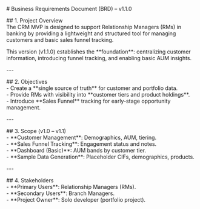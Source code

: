 \# Business Requirements Document (BRD) – v1.1.0

\#\# 1\. Project Overview  
The CRM MVP is designed to support Relationship Managers (RMs) in banking by providing a lightweight and structured tool for managing customers and basic sales funnel tracking.  

This version (v1.1.0) establishes the \*\*foundation\*\*: centralizing customer information, introducing funnel tracking, and enabling basic AUM insights.  

\---

\#\# 2\. Objectives  
\- Create a \*\*single source of truth\*\* for customer and portfolio data.    
\- Provide RMs with visibility into \*\*customer tiers and product holdings\*\*.    
\- Introduce \*\*Sales Funnel\*\* tracking for early-stage opportunity management.  

\---

\#\# 3\. Scope (v1.0 – v1.1)  
\- \*\*Customer Management\*\*: Demographics, AUM, tiering.    
\- \*\*Sales Funnel Tracking\*\*: Engagement status and notes.    
\- \*\*Dashboard (Basic)\*\*: AUM bands by customer tier.    
\- \*\*Sample Data Generation\*\*: Placeholder CIFs, demographics, products.  

\---

\#\# 4\. Stakeholders  
\- \*\*Primary Users\*\*: Relationship Managers (RMs).    
\- \*\*Secondary Users\*\*: Branch Managers.    
\- \*\*Project Owner\*\*: Solo developer (portfolio project).  

